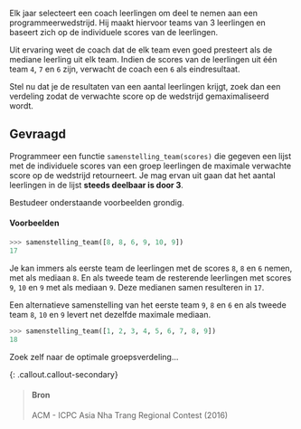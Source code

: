 Elk jaar selecteert een coach leerlingen om deel te nemen aan een programmeerwedstrijd. Hij maakt hiervoor teams van 3 leerlingen en baseert zich op de individuele scores van de leerlingen.

Uit ervaring weet de coach dat de elk team even goed presteert als de mediane leerling uit elk team. Indien de scores van de leerlingen uit één team `4`, `7` en `6` zijn, verwacht de coach een `6` als eindresultaat.

Stel nu dat je de resultaten van een aantal leerlingen krijgt, zoek dan een verdeling zodat de verwachte score op de wedstrijd gemaximaliseerd wordt.

## Gevraagd
Programmeer een functie `samenstelling_team(scores)` die gegeven een lijst met de individuele scores van een groep leerlingen de maximale verwachte score op de wedstrijd retourneert. Je mag ervan uit gaan dat het aantal leerlingen in de lijst **steeds deelbaar is door 3**.

Bestudeer onderstaande voorbeelden grondig.

#### Voorbeelden

```python
>>> samenstelling_team([8, 8, 6, 9, 10, 9])
17
```

Je kan immers als eerste team de leerlingen met de scores `8`, `8` en `6` nemen, met als mediaan `8`. En als tweede team de resterende leerlingen met scores `9`, `10` en `9` met als mediaan `9`. Deze medianen samen resulteren in `17`.

Een alternatieve samenstelling van het eerste team `9`, `8` en `6` en als tweede team `8`, `10` en `9` levert net dezelfde maximale mediaan.

```python
>>> samenstelling_team([1, 2, 3, 4, 5, 6, 7, 8, 9])
18
```

Zoek zelf naar de optimale groepsverdeling...

{: .callout.callout-secondary}
>#### Bron
> ACM - ICPC Asia Nha Trang Regional Contest (2016)
